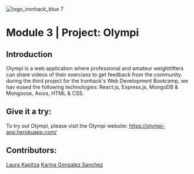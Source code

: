 ![logo_ironhack_blue 7](https://user-images.githubusercontent.com/23629340/40541063-a07a0a8a-601a-11e8-91b5-2f13e4e6b441.png)

# Module 3 | Project: Olympi

## Introduction
Olympi is a web application where professional and amateur weightlifters can share videos of their exercises to get feedback from the community.
during the third project for the Ironhack's Web Development Bootcamp, we hav eused the following technologies: React.js, Express.js, MongoDB & Mongoose, Axios, HTML & CSS.


## Give it a try:

To try out Olympi, please visit the Olympi website: https://olympi-app.herokuapp.com/

## Contributors:

[Laura Kapitza](https://github.com/LauraKapitza)
[Karina Gonzalez Sanchez](https://github.com/potauro)
